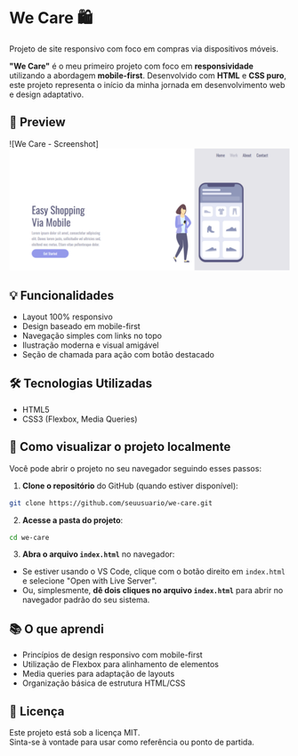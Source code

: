 # We Care 🛍️

Projeto de site responsivo com foco em compras via dispositivos móveis.

**"We Care"** é o meu primeiro projeto com foco em **responsividade** utilizando a abordagem **mobile-first**. Desenvolvido com **HTML** e **CSS puro**, este projeto representa o início da minha jornada em desenvolvimento web e design adaptativo.

## 📱 Preview

![We Care - Screenshot]
<img src="./assets/Captura de tela 2025-08-06 212349.png">

## 💡 Funcionalidades

- Layout 100% responsivo
- Design baseado em mobile-first
- Navegação simples com links no topo
- Ilustração moderna e visual amigável
- Seção de chamada para ação com botão destacado

## 🛠️ Tecnologias Utilizadas

- HTML5
- CSS3 (Flexbox, Media Queries)

## 📂 Como visualizar o projeto localmente

Você pode abrir o projeto no seu navegador seguindo esses passos:

1. **Clone o repositório** do GitHub (quando estiver disponível):
```bash
git clone https://github.com/seuusuario/we-care.git
```

2. **Acesse a pasta do projeto**:
```bash
cd we-care
```

3. **Abra o arquivo `index.html`** no navegador:
- Se estiver usando o VS Code, clique com o botão direito em `index.html` e selecione "Open with Live Server".
- Ou, simplesmente, **dê dois cliques no arquivo `index.html`** para abrir no navegador padrão do seu sistema.

## 📚 O que aprendi

- Princípios de design responsivo com mobile-first
- Utilização de Flexbox para alinhamento de elementos
- Media queries para adaptação de layouts
- Organização básica de estrutura HTML/CSS

## 📄 Licença

Este projeto está sob a licença MIT.  
Sinta-se à vontade para usar como referência ou ponto de partida.
